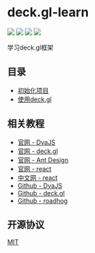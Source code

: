 # deck.gl-learn

[![](https://img.shields.io/badge/react-^16.2.0-brightgreen.svg?style=flat-square)](https://github.com/facebook/react)
[![](https://img.shields.io/badge/deck.gl-^5.3.2-blue.svg?style=flat-square)](http://uber.github.io/deck.gl/)
[![](https://img.shields.io/badge/ant--design-^3.6.3-yellowgreen.svg?style=flat-square)](https://github.com/ant-design/ant-design)
[![](https://img.shields.io/badge/dva-^2.3.1-orange.svg?style=flat-square)](https://github.com/dvajs/dva)

学习deck.gl框架

## 目录

- [初始化项目](https://github.com/huang6349/dva-learn)
- [使用deck.gl](./docs/使用deck.gl.md)

## 相关教程

- [官网 - DvaJS](https://dvajs.com/)
- [官网 - deck.gl](http://uber.github.io/deck.gl/)
- [官网 - Ant Design](https://ant.design/index-cn/)
- [官网 - react](https://reactjs.org/)
- [中文网 - react](https://doc.react-china.org/)
- [Github - DvaJS](https://github.com/dvajs/dva/)
- [Github - deck.gl](https://github.com/uber/deck.gl/)
- [Github - roadhog](https://github.com/sorrycc/roadhog/)

## 开源协议

[MIT](https://tldrlegal.com/license/mit-license)
